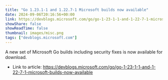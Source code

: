 ```yaml
---
title: "Go 1.23.1-1 and 1.22.7-1 Microsoft builds now available"
date: 2024-09-06T20:16:56+00:00
link: https://devblogs.microsoft.com/go/go-1-23-1-1-and-1-22-7-1-microsoft-builds-now-available
showShare: false
showReadTime: false
thumbnail: images/misc.png
tags: ["devblogs.microsoft.com"]
---
```

A new set of Microsoft Go builds including security fixes is now available for download.

- Link to article: https://devblogs.microsoft.com/go/go-1-23-1-1-and-1-22-7-1-microsoft-builds-now-available